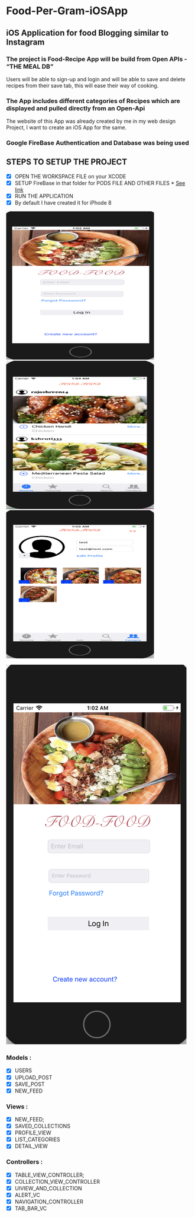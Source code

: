 # Food-Per-Gram-iOSApp
## iOS Application for food Blogging similar to Instagram
### The project is Food-Recipe App will be build from Open APIs - “THE MEAL DB”
Users will be able to sign-up and login and will be able to save and delete recipes from their save tab, this will ease their way of cooking.
### The App includes different categories of Recipes which are displayed and pulled directly from an Open-Api
The website of this App was already created by me in my web design Project, I want to create an iOS App for the same.

### Google FireBase Authentication and Database was being used

## STEPS TO SETUP THE PROJECT
- [x] OPEN THE WORKSPACE FILE on your XCODE
- [x] SETUP FireBase in that folder for PODS FILE AND OTHER FILES * [See link](https://firebase.google.com/docs/ios/setup?authuser=1) 
- [x] RUN THE APPLICATION 
- [x] By default I have created it for iPhode 8

<img src="/ScreenShots/1.png" width=400 height=400>
<img src="/ScreenShots/2.png" width=400 height=400>
<img src="/ScreenShots/3.png" width=400 height=400>

![2](ScreenShots/1.png)

### Models :
- [x] USERS
- [x] UPLOAD_POST
- [x] SAVE_POST
- [x] NEW_FEED

### Views :
- [x] NEW_FEED;
- [x] SAVED_COLLECTIONS
- [x] PROFILE_VIEW
- [x] LIST_CATEGORIES
- [x] DETAIL_VIEW

### Controllers :
- [x] TABLE_VIEW_CONTROLLER;
- [x] COLLECTION_VIEW_CONTROLLER
- [x] UIVIEW_AND_COLLECTION
- [x] ALERT_VC
- [x] NAVIGATION_CONTROLLER
- [x] TAB_BAR_VC
